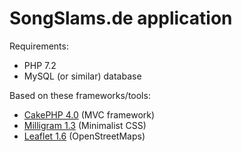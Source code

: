 # SongSlams.de application

Requirements:

* PHP 7.2
* MySQL (or similar) database

Based on these frameworks/tools:

* [CakePHP 4.0](https://book.cakephp.org/4/en/index.html) (MVC framework)
* [Milligram 1.3](https://milligram.io/) (Minimalist CSS)
* [Leaflet 1.6](https://leafletjs.com/reference-1.6.0.html) (OpenStreetMaps)
